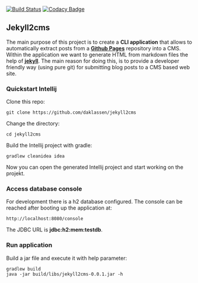 [![Build Status](https://travis-ci.org/daklassen/jekyll2cms.svg?branch=master)](https://travis-ci.org/daklassen/jekyll2cms) [![Codacy Badge](https://api.codacy.com/project/badge/Grade/d754e6c1e994477db592068d28e383b7)](https://www.codacy.com/app/daklassen/jekyll2cms?utm_source=github.com&amp;utm_medium=referral&amp;utm_content=daklassen/jekyll2cms&amp;utm_campaign=Badge_Grade)

## Jekyll2cms 

The main purpose of this project is to create a **CLI application** that allows to automatically extract posts from a **[Github Pages](https://pages.github.com/)** repository into a CMS. Within the application we want to generate HTML from markdown files the help of [**jekyll**](https://jekyllrb.com/). The main reason for doing this, is to provide a developer friendly way (using pure git) for submitting blog posts to a CMS based web site.

### Quickstart Intellij

Clone this repo:
```
git clone https://github.com/daklassen/jekyll2cms
```
Change the directory:
```
cd jekyll2cms
```
Build the Intellij project with gradle:
```
gradlew cleanidea idea
```
Now you can open the generated Intellij project and start working on the projekt.

### Access database console

For development there is a h2 database configured. The console can be reached after booting up the application at:

```
http://localhost:8080/console
```

The JDBC URL is **jdbc:h2:mem:testdb**.

### Run application

Build a jar file and execute it with help parameter:
```
gradlew build
java -jar build/libs/jekyll2cms-0.0.1.jar -h
```
